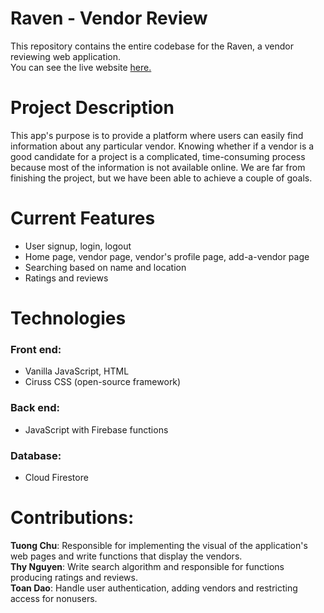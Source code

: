 # Raven - Vendor Review
This repository contains the entire codebase for the Raven, a vendor reviewing web application.</br>
You can see the live website [here.](https://raven-c24a9.web.app/?fbclid=IwAR000y--8E5s2kqgubQ1NxBLO2tis02_qHwLPZkZnwkln1rsAn2gWQll9AE)

# Project Description
This app's purpose is to provide a platform where users can easily find information about any particular vendor. Knowing whether if a vendor is a good candidate for a project is a complicated, time-consuming process because most of the information is not available online. We are far from finishing the project, but we have been able to achieve a couple of goals.

# Current Features
- User signup, login, logout
- Home page, vendor page, vendor's profile page, add-a-vendor page
- Searching based on name and location
- Ratings and reviews 
# Technologies 
### Front end: 
- Vanilla JavaScript, HTML
- Ciruss CSS (open-source framework)
### Back end:
- JavaScript with Firebase functions
### Database:
- Cloud Firestore
# Contributions:
<b>Tuong Chu</b>: Responsible for implementing the visual of the application's web pages and write functions that display the vendors.</br>
<b>Thy Nguyen</b>: Write search algorithm and responsible for functions producing ratings and reviews.</br>
<b>Toan Dao</b>: Handle user authentication, adding vendors and restricting access for nonusers.</br>
